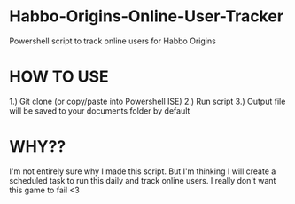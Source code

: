 # Habbo-Origins-Online-User-Tracker
Powershell script to track online users for Habbo Origins

# HOW TO USE
1.) Git clone (or copy/paste into Powershell ISE)
2.) Run script
3.) Output file will be saved to your documents folder by default

# WHY??
I'm not entirely sure why I made this script. But I'm thinking I will create a scheduled task to run this daily and track online users. I really don't want this game to fail <3
